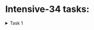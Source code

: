 # Intensive-34 tasks:
 <details>
<summary class="details_header">Task 1</summary>

Предметная область - Сервис продажи билетов кино \ театр.

![task1 diagram](docs/task1/diag.png)
</details>